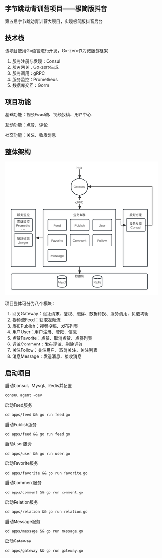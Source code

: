 ## 字节跳动青训营项目——极简版抖音

第五届字节跳动青训营大项目，实现极简版抖音后台

## 技术栈

该项目使用Go语言进行开发，Go-zero作为微服务框架

1. 服务注册与发现：Consul
2. 服务网关：Go-zero生成
3. 服务调用：gRPC
4. 服务监控：Prometheus
5. 数据库交互：Gorm

## 项目功能

基础功能：视频Feed流、视频投稿、用户中心

互动功能：点赞、评论

社交功能：关注、收发消息

## 整体架构

![架构图](https://github.com/XR-stb/OurTiktok/blob/main/docs/架构图.jpg)

项目整体可分为八个模块：

1. 网关Gateway：验证请求、鉴权、缓存、数据转换、服务调用、负载均衡
2. 视频流Feed：获取视频流
3. 发布Publish：视频投稿、发布列表
4. 用户User：用户注册、登陆、信息
5. 点赞Favorite：点赞、取消点赞、点赞列表
6. 评论Comment：发布评论，删除评论
7. 关注Follow：关注用户、取消关注、关注列表
8. 消息Message：发送消息、接收消息

## 启动项目

启动Consul、Mysql、Redis并配置

```shell
consul agent -dev
```

启动Feed服务  

```shell
cd apps/feed && go run feed.go
```

启动Publish服务

```shell
cd apps/feed && go run feed.go
```

启动User服务

```shell
cd apps/user && go run user.go
```

启动Favorite服务

```shell
cd apps/favorite && go run favorite.go
```

启动Comment服务

```shell
cd apps/comment && go run comment.go
```

启动Relation服务

```shell
cd apps/relation && go run relation.go
```

启动Message服务

```shell
cd apps/message && go run message.go
```

启动Gateway

```shell
cd apps/gateway && go run gateway.go
```

